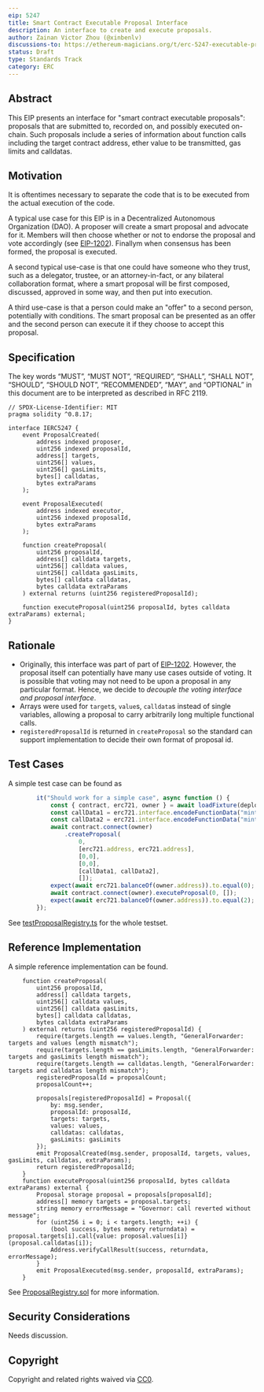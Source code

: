 ```yaml
---
eip: 5247
title: Smart Contract Executable Proposal Interface
description: An interface to create and execute proposals.
author: Zainan Victor Zhou (@xinbenlv)
discussions-to: https://ethereum-magicians.org/t/erc-5247-executable-proposal-standard/9938
status: Draft
type: Standards Track
category: ERC
---
```


## Abstract

This EIP presents an interface for "smart contract executable proposals": proposals that are submitted to, recorded on, and possibly executed on-chain. Such proposals include a series of information about
function calls including the target contract address, ether value to be transmitted, gas limits and calldatas.

## Motivation

It is oftentimes necessary to separate the code that is to be executed from the actual execution of the code.

A typical use case for this EIP is in a Decentralized Autonomous Organization (DAO). A proposer will create a smart proposal and advocate for it. Members will then choose whether or not to endorse the proposal and vote accordingly (see [EIP-1202](./eip-1202.md)). Finallym when consensus has been formed, the proposal is executed.

A second typical use-case is that one could have someone who they trust, such as a delegator, trustee, or an attorney-in-fact, or any bilateral collaboration format, where a smart proposal will be first composed, discussed, approved in some way, and then put into execution.

A third use-case is that a person could make an "offer" to a second person, potentially with conditions. The smart proposal can be presented as an offer and the second person can execute it if they choose to accept this proposal.

## Specification

The key words “MUST”, “MUST NOT”, “REQUIRED”, “SHALL”, “SHALL NOT”, “SHOULD”, “SHOULD NOT”, “RECOMMENDED”, “MAY”, and “OPTIONAL” in this document are to be interpreted as described in RFC 2119.

```solidity
// SPDX-License-Identifier: MIT
pragma solidity ^0.8.17;

interface IERC5247 {
    event ProposalCreated(
        address indexed proposer,
        uint256 indexed proposalId,
        address[] targets,
        uint256[] values,
        uint256[] gasLimits,
        bytes[] calldatas,
        bytes extraParams
    );

    event ProposalExecuted(
        address indexed executor,
        uint256 indexed proposalId,
        bytes extraParams
    );

    function createProposal(
        uint256 proposalId,
        address[] calldata targets,
        uint256[] calldata values,
        uint256[] calldata gasLimits,
        bytes[] calldata calldatas,
        bytes calldata extraParams
    ) external returns (uint256 registeredProposalId);

    function executeProposal(uint256 proposalId, bytes calldata extraParams) external;
}
```

## Rationale

* Originally, this interface was part of part of [EIP-1202](./eip-1202.md). However, the proposal itself can potentially have many use cases outside of voting. It is possible that voting may not need to be upon a proposal in any particular format. Hence, we decide to *decouple the voting interface and proposal interface*.
* Arrays were used for `target`s, `value`s, `calldata`s instead of single variables, allowing a proposal to carry arbitrarily long multiple functional calls.
* `registeredProposalId` is returned in `createProposal` so the standard can support implementation to decide their own format of proposal id.

## Test Cases

A simple test case can be found as

```ts
        it("Should work for a simple case", async function () {
            const { contract, erc721, owner } = await loadFixture(deployFixture);
            const callData1 = erc721.interface.encodeFunctionData("mint", [owner.address, 1]);
            const callData2 = erc721.interface.encodeFunctionData("mint", [owner.address, 2]);
            await contract.connect(owner)
                .createProposal(
                    0,
                    [erc721.address, erc721.address],
                    [0,0],
                    [0,0],
                    [callData1, callData2],
                    []);
            expect(await erc721.balanceOf(owner.address)).to.equal(0);
            await contract.connect(owner).executeProposal(0, []);
            expect(await erc721.balanceOf(owner.address)).to.equal(2);
        });
```

See [testProposalRegistry.ts](../assets/eip-5247/testProposalRegistry.ts) for the whole testset.

## Reference Implementation

A simple reference implementation can be found.

```solidity
    function createProposal(
        uint256 proposalId,
        address[] calldata targets,
        uint256[] calldata values,
        uint256[] calldata gasLimits,
        bytes[] calldata calldatas,
        bytes calldata extraParams
    ) external returns (uint256 registeredProposalId) {
        require(targets.length == values.length, "GeneralForwarder: targets and values length mismatch");
        require(targets.length == gasLimits.length, "GeneralForwarder: targets and gasLimits length mismatch");
        require(targets.length == calldatas.length, "GeneralForwarder: targets and calldatas length mismatch");
        registeredProposalId = proposalCount;
        proposalCount++;

        proposals[registeredProposalId] = Proposal({
            by: msg.sender,
            proposalId: proposalId,
            targets: targets,
            values: values,
            calldatas: calldatas,
            gasLimits: gasLimits
        });
        emit ProposalCreated(msg.sender, proposalId, targets, values, gasLimits, calldatas, extraParams);
        return registeredProposalId;
    }
    function executeProposal(uint256 proposalId, bytes calldata extraParams) external {
        Proposal storage proposal = proposals[proposalId];
        address[] memory targets = proposal.targets;
        string memory errorMessage = "Governor: call reverted without message";
        for (uint256 i = 0; i < targets.length; ++i) {
            (bool success, bytes memory returndata) = proposal.targets[i].call{value: proposal.values[i]}(proposal.calldatas[i]);
            Address.verifyCallResult(success, returndata, errorMessage);
        }
        emit ProposalExecuted(msg.sender, proposalId, extraParams);
    }
```

See [ProposalRegistry.sol](../assets/eip-5247/ProposalRegistry.sol) for more information.

## Security Considerations

Needs discussion.

## Copyright

Copyright and related rights waived via [CC0](../LICENSE.md).
